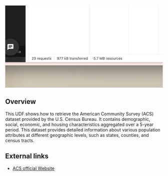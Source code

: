 <!--fused:preview-->
<p align="center"><img src="./relative.png" width="600" alt="UDF preview image"></p>

<!--fused:readme-->
## Overview

This UDF shows how to retrieve the American Community Survey (ACS) dataset provided by the U.S. Census Bureau. It contains demographic, social, economic, and housing characteristics aggregated over a 5-year period. This dataset provides detailed information about various population attributes at different geographic levels, such as states, counties, and census tracts.

## External links

- [ACS official Website](https://www.census.gov/programs-surveys/acs/)
